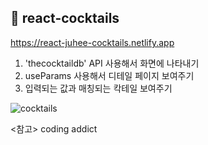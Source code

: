 ## 🍹 react-cocktails
https://react-juhee-cocktails.netlify.app

1. 'thecocktaildb' API 사용해서 화면에 나타내기
2. useParams 사용해서 디테일 페이지 보여주기 
3. 입력되는 값과 매칭되는 칵테일 보여주기 

![cocktails](https://user-images.githubusercontent.com/74355328/132937288-86ffb105-279b-4bb1-a383-d54eae020888.png)

<참고> coding addict
